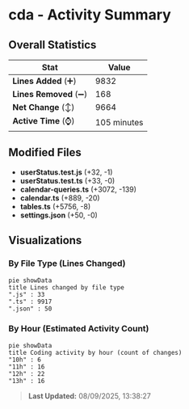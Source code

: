 # cda - Activity Summary 

## Overall Statistics

| Stat                   | Value                                                             |
| ---------------------- | ----------------------------------------------------------------- |
| **Lines Added** (➕)   | 9832                                          |
| **Lines Removed** (➖) | 168                                        |
| **Net Change** (↕)    | 9664                |
| **Active Time** (⌚)   | 105 minutes |


## Modified Files
- **userStatus.test.js** (+32, -1)
- **userStatus.test.ts** (+33, -0)
- **calendar-queries.ts** (+3072, -139)
- **calendar.ts** (+889, -20)
- **tables.ts** (+5756, -8)
- **settings.json** (+50, -0)

## Visualizations

### By File Type (Lines Changed)

```mermaid
pie showData
title Lines changed by file type
".js" : 33
".ts" : 9917
".json" : 50
```

### By Hour (Estimated Activity Count)

```mermaid
pie showData
title Coding activity by hour (count of changes)
"10h" : 6
"11h" : 16
"12h" : 22
"13h" : 16
```


> **Last Updated:** 08/09/2025, 13:38:27